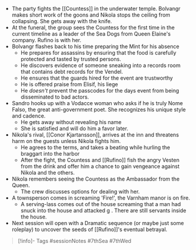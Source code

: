 - The party fights the [[Countess]] in the underwater temple.  Bolvangr makes short work of the goons and Nikola stops the ceiling from collapsing.  She gets away with the knife.
- At the funeral, the group sees the Countess for the first time in the current timeline as a leader of the Sea Dogs from Queen Elaine's company.  Rufino is with her.
- Bolvangr flashes back to his time preparing the Mint for his absence
	- He prepares for assassins by ensuring that the food is carefully protected and tasted by trusted persons.
	- He discovers evidence of someone sneaking into a records room that contains debt records for the Vendel.
	- He ensures that the guards hired for the event are trustworthy
	- He is offered praise from Elisif, his liege
	- He *doesn't* prevent the passcodes for the days event from being disseminated to bad actors.
- Sandro hooks up with a Vodacce woman who asks if he is truly Nome Falso, the great anti-government poet.  She recognizes his unique style and cadence.
	- He gets away without revealing his name
	- She is satisfied and will do him a favor later.
- Nikola's rival, [[Conor Kjartansson]], arrives at the inn and threatens harm on the guests unless Nikola fights him.
	- He agrees to the terms, and takes a beating while hurling the braggart into the harbor
	- After the fight, the Countess and [[Rufino]] fish the angry Vesten from the drink and offer him a chance to gain vengeance against Nikola and the others.
- Nikola remembers seeing the Countess as the Ambassador from the Queen.
	- The crew discusses options for dealing with her.
- A townsperson comes in screaming 'Fire!', the Varnham manor is on fire.
	- A serving-lass comes out of the house screaming that a man had snuck into the house and attacked g .  There are still servants inside the house.
- Next session will open with a Dramatic sequence (or maybe just some roleplay) to uncover the seeds of [[Rufino]]'s eventual betrayal.

> [!info]- Tags
> #sessionNotes  #7thSea #7thWed